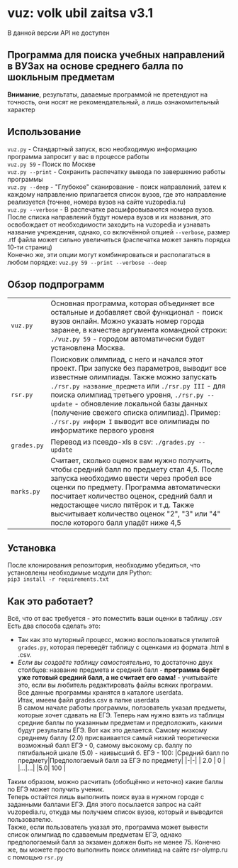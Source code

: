# vuz: volk ubil zaitsa v3.1
В данной версии API не доступен
## Программа для поиска учебных направлений в ВУЗах на основе среднего балла по шокльным предметам
__Внимание__, результаты, даваемые программой не претендуют на точность, они носят не рекомендательный, а лишь ознакомительный характер
## Использование
`vuz.py` - Стандартный запуск, всю необходимую информацию программа запросит у вас в процессе работы  
`vuz.py 59` - Поиск по Москве  
`vuz.py --print` - Сохранить распечатку вывода по завершению работы программы  
`vuz.py --deep` - "Глубокое" сканирование - поиск направлений, затем к каждому направлению прилагается список вузов, где это направление реализуется (точнее, номера вузов на сайте vuzopedia.ru)  
`vuz.py --verbose` - В распечатке расшифровываются номера вузов. После списка направлений будут номера вузов и их названия, это освобождает от необходимости заходить на vuzopedia и узнавать название учреждения, однако, со включённой опцией `--verbose`, размер .rtf файла может сильно увеличиться (распечатка может занять порядка 10-ти страниц)  
Конечно же, эти опции могут комбинироваться и располагаться в любом порядке: `vuz.py 59 --print --verbose --deep`
## Обзор подпрограмм
|||
|-|-|
|`vuz.py`| Основная программа, которая объединяет все остальные и добавляет свой функционал - поиск вузов онлайн. Можно указать номер города заранее, в качестве аргумента командной строки: `./vuz.py 59` - городом автоматически будет установлена Москва.|  
|`rsr.py` | Поисковик олимпиад, с него и начался этот проект. При запуске без параметров, выводит все известные олимпиады. Также можно запускать `./rsr.py название_предмета` или `./rsr.py III` - для поиска олимпиад третьего уровня, `./rsr.py --update` - обновление локальной базы данных (получение свежего списка олимпиад). Пример: `./rsr.py информ I` выводит все олимпиады по информатике первого уровня| 
|`grades.py`| Перевод из псевдо-xls в csv: `./grades.py --update`|
|`marks.py`| Считает, сколько оценок вам нужно получить, чтобы средний балл по предмету стал 4,5. После запуска необходимо ввести через пробел все оценки по предмету. Программа автоматически посчитает количество оценок, средний балл и недостающее число пятёрок и т.д.  Также высчитывает количество оценок "2", "3" или "4" после которого балл упадёт ниже 4,5 |  

## Установка
После клонирования репозитория, необходимо убедиться, что установлены необходимые модули для Python:  
`pip3 install -r requirements.txt`

## Как это работает?
Всё, что от вас требуется - это поместить ваши оценки в таблицу .csv  
Есть два способа сделать это:
- Так как это муторный процесс, можно воспользоваться утилитой `grades.py`, которая переведёт таблицу с оценками из формата .html в .csv.  
- _Если вы создаёте таблицу самостоятельно,_ то достаточно двух столбцов: название предмета и средний балл - __программа берёт уже готовый средний балл, а не считает его сама!__ - учитывайте это, если вы любитель редактировать файлы всяких программ.  
Все данные программы хранятся в каталоге userdata.  
Итак, имеем файл grades.csv в папке userdata  
В самом начале работы программы, ползователь указал предметы, которые хочет сдавать на ЕГЭ.
Теперь нам нужно взять из таблицы средние баллы по указанным предметам и предположить, какими будут результаты ЕГЭ.
Вот как это делается. Самому низкому среднему баллу (2.0) присваивается самый низкий теоретически возможный балл ЕГЭ - 0, самому высокому ср. баллу по пятибальной шкале (5.0) - наивысший б. ЕГЭ - 100:
|Средний балл по предмету|Предпологаемый балл за ЕГЭ по предмету|
|-|-|
| 2.0 | 0 |
|...|...|
|5.0| 100 |   

Таким образом, можно расчитать (обобщённо и неточно) какие баллы по ЕГЭ может получить ученик.  
Теперь остаётся лишь выполнить поиск вуза в нужном городе с заданными баллами ЕГЭ. Для этого посылается запрос на сайт vuzopedia.ru, откуда мы получаем список вузов, который и выводится пользователю.  
Также, если пользователь указал это, программа может вывести список олимпиад по сдаваемым предметам ЕГЭ, однако предпологаемый балл за экзамен должен быть не менее 75. Конечно же, вы можете просто выполнить поиск олимпиад на сайте rsr-olymp.ru с помощью `rsr.py`
